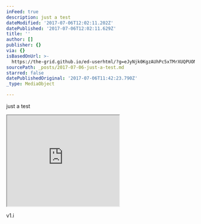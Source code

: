 ```yaml
---
inFeed: true
description: just a test
dateModified: '2017-07-06T12:02:11.202Z'
datePublished: '2017-07-06T12:02:11.629Z'
title: ''
author: []
publisher: {}
via: {}
isBasedOnUrl: >-
  https://the-grid.github.io/ed-userhtml/?g=eJyNjk0KgzAUhPc5xTMrXUQPUONVJOaHpmpeSF9KRXr3hkqhlC7KbIb5Bmb6q04-EtAWreRk79Rd1E0dKR9YXwnBXA6aPAaYklUzZhrRjS6p1dYN25l3UBPGdkGtXrVKwts3sLNP1p6TdSDBoM6rDfQFTuxRJEQZ7o4PxU1oNsCwoDKS_7jAB5z_KD0BwF5Rvg
sourcePath: _posts/2017-07-06-just-a-test.md
starred: false
datePublishedOriginal: '2017-07-06T11:42:23.790Z'
_type: MediaObject

---
```

just a test

<iframe src="https://the-grid.github.io/ed-userhtml/?g=eJyNVduKHDcQfZ-vKO-TDb2zH5DZgZDEEEhMIJBXU6OunilbLfXqMqwx-fccSX1b8EOYh-luSVWnTp1TOt2E-_MpmqBTovRtkueHJK_p6QvfuX19OB9O7x4fD0N2Jql3dAnCX31On_3weQg8yvsPh-8HHd6nm0Z690zJTx--H6j8H603XE4db0EGwhr2vP340-Ff_B4fkeapZTyfniqsw-ni-2_knfXcPz_8IO_D-X9s-cMHGUmnmEfqvfWBoibCYurIeBfFJEk5EPc6aTTqriRW05F-FifsSK4SE8f6kfqsHbEhHxwHoYjI0w1PKTDxkf704aJvoiaxNkdyYK8jSXRHUIfqI2EV-eie7ZQTJ6FBwigu5fFIn3gk6y8-lI1OXrKQjpOEXhHC6eWGzfmqnGgIAKzWIvnvDnj6LQyS1u9_4yMg3dlaRONgMo2cg8ZaCWeTwMmMJhqxgqWSUcDBJ-Auh694TzJO2Pklx-RXDinyVRNg1vzgKtFNXB8QJJG8gpKairQn_OVCo-iAHV15moE2OODGdkuWcvSvwBKxg5I6o33Gk9WLBN_yzKd6vTqNUceOHOQZcgoIafWaLc_RjvSrd2LqumUDFGxMHiM7oMgaR9-D1ahlQ0fXwHftmVBdrmUlpAvke_XIGSN3yGkK7gqjErqS3u2onkux4o-Hwz9QkV6yxTEuPYwWC6Zm-CVAXiO_6ghkK7FNsQXyvFS6gYa2rNmmoEYltoJal-8cNJdQVwc5ZjStq5JYKgJ1SOB7tjg3F46TOU5oCDiUTU5V2i_YQjYXlAiKQ5n7JjQGKbOot-YA1iY-xtKmBLS2EghXWX3JkPdd7xLgmlXmJWSDuwPBk4rbFYsuHum3pAiwd5nJoWiribijCZxI4L1wGpsD1I4mVKmhJ6vAaqEI2OuMvsmnqGP1f2kj7bo487IoaXN2JSjcvCtCW_yPNq6oShdH4wMMfaSPGZ4rkqjSInE61gBLz2aptThwLPLc1BRtNyNuLtJ-nVm7DLvBMagrxaMKvXPR2r7iqvYWsys075rXuJunACcQ14S4ja46kjBMBrGVyBHC8qv5UE01T-vwHhu3Bcndm8kTPfxjNOVey0wbN9XMpF8sA3kqPSF9Q30z-kbKPtvS1NVii_dbgfPkkLzM8Snbu2LOb9qv7amqmK1W3pfLQN12Z8xDbp55RdQ5FE-WMuromh1dXLuJtKikUVhONFGvMScoADVJY6gZY6tkFqliQ-jLFVKHSh14bRLOl0HtHLrtbVGyLEO0zpRlqi3kLQNnYKMApW3EL6UtNwb0i4szga2AUtHwBIrb5MA5p6uLF_MdT0_l1j7_Bye3GdU" height="244" style=""></iframe>

v1.i